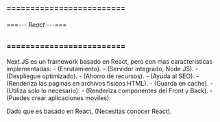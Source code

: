 ### ========================= ###
###### ===--- React ---=== ######
### ========================= ###

Next.JS es un framework basado en React, pero con mas caracteristicas implementadas: 
	- (Enrutamiento).
	- (Servidor integrado, Node JS).
	- (Despliegue optimizado).
	- (Ahorro de recursos).
	- (Ayuda al SEO).
	- (Renderiza las paginas en archivos fisicos HTML).
	- (Guarda en cache).
	- (Utiliza solo lo necesario).
	- (Renderiza componentes del Front y Back).
	- (Puedes crear aplicaciones moviles).

Dado que es basado en React, (Necesitas conocer React).